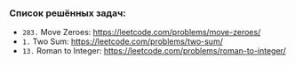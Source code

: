 ### Список решённых задач:
- `283.` Move Zeroes: https://leetcode.com/problems/move-zeroes/
- `1.` Two Sum: https://leetcode.com/problems/two-sum/
- `13.` Roman to Integer: https://leetcode.com/problems/roman-to-integer/